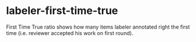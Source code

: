# labeler-first-time-true
First Time True ratio shows how many items labeler annotated right the first time (i.e. reviewer accepted his work on first round).
